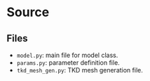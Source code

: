 # Source

## Files

- `model.py`: main file for model class.
- `params.py`: parameter definition file.
- `tkd_mesh_gen.py`: TKD mesh generation file.